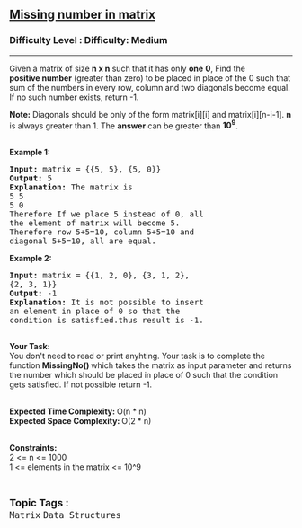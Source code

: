 <h2><a href="https://www.geeksforgeeks.org/problems/missing-number-in-matrix5316/1">Missing number in matrix</a></h2><h3>Difficulty Level : Difficulty: Medium</h3><hr><div class="problems_problem_content__Xm_eO"><p>Given a matrix of size <strong>n x n</strong>&nbsp;such that it has only <strong>one</strong> <strong>0</strong>, Find the <strong>positive&nbsp;number</strong>&nbsp;(greater than zero) to be placed in place of the 0&nbsp;such that sum of the numbers in every row, column and two diagonals become equal. If no such number exists, return -1.</p>
<p><strong>Note:</strong>&nbsp;Diagonals should be only of the form matrix[i][i]&nbsp;and matrix[i][n-i-1]. <strong>n</strong> is always greater than 1. The <strong>answer</strong> can be greater than&nbsp;<strong>10<sup>9</sup></strong>.<span style="font-size: 10.8333px;">&nbsp;</span><br>&nbsp;</p>
<p><strong>Example 1:</strong></p>
<pre><strong>Input: </strong>matrix = {{5, 5}, {5, 0}}
<strong>Output: </strong>5
<strong>Explanation: </strong>The matrix is
5 5
5 0
Therefore If we place 5 instead of 0, all
the element of matrix will become 5. 
Therefore row 5+5=10, column 5+5=10 and 
diagonal 5+5=10, all are equal.</pre>
<p><strong>Example 2:</strong></p>
<pre><strong>Input: </strong>matrix = {{1, 2, 0}, {3, 1, 2}, 
{2, 3, 1}}
<strong>Output: </strong>-1
<strong>Explanation: </strong>It is not possible to insert 
an element in place of 0 so that the 
condition is satisfied.thus result is -1.&nbsp;

</pre>
<p><strong>Your Task:</strong><br>You don't need to read or print anyhting. Your task is to complete the function&nbsp;<strong>MissingNo()&nbsp;</strong>which takes the matrix as input parameter and returns the number which should be placed in place of 0 such that the condition gets satisfied. If not possible return -1.<br>&nbsp;</p>
<p><strong>Expected Time Complexity:&nbsp;</strong>O(n * n)<br><strong>Expected Space Complexity:&nbsp;</strong>O(2 * n)<br>&nbsp;</p>
<p><strong>Constraints:</strong><br>2 &lt;= n &lt;= 1000<br>1 &lt;= elements in the matrix &lt;= 10^9</p></div><br><p><span style=font-size:18px><strong>Topic Tags : </strong><br><code>Matrix</code>&nbsp;<code>Data Structures</code>&nbsp;